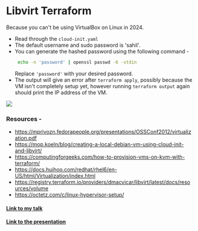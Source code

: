 # Libvirt Terraform

Because you can't be using VirtualBox on Linux in 2024.

- Read through the `cloud-init.yaml`
- The default username and sudo password is 'sahil'.
- You can generate the hashed password using the following command -
  ```bash
   echo -n 'password' | openssl passwd -6 -stdin
  ```
  Replace `'password'` with your desired password.
- The output will give an error after `terraform apply`, possibly because the VM isn't completely setup yet, however running `terraform output` again should print the IP address of the VM.

![](https://octetz.s3.us-east-2.amazonaws.com/running-a-minimal-hypervisor/kvm-stack.png)

### Resources -
- https://mprivozn.fedorapeople.org/presentations/OSSConf2012/virtualization.pdf
- https://mop.koeln/blog/creating-a-local-debian-vm-using-cloud-init-and-libvirt/
- https://computingforgeeks.com/how-to-provision-vms-on-kvm-with-terraform/
- https://docs.huihoo.com/redhat/rhel6/en-US/html/Virtualization/index.html
- https://registry.terraform.io/providers/dmacvicar/libvirt/latest/docs/resources/volume
- https://octetz.com/c/linux-hypervisor-setup/

#### [Link to my talk](https://sovran.video/w/6Nkc3HsjnmTmas8pyxdrDu?start=33m31s)
#### [Link to the presentation](https://drive.google.com/file/d/1RhOAzH33IeUe-gG7i6fKyWHydJT8LmkR/view)
